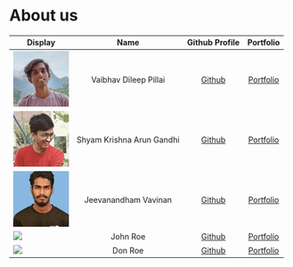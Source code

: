 # About us

Display |           Name            |               Github Profile                | Portfolio 
--------|:-------------------------:|:-------------------------------------------:|:---------:
![](./team/images/vaibhav.png) | Vaibhav Dileep Pillai | [Github](https://github.com/vibes-863) | [Portfolio](./team/vaibhavDileepPillai.md)
![](./team/images/Shyam.jpg) | Shyam Krishna Arun Gandhi | [Github](https://github.com/ShyamKrishna33) | [Portfolio](./team/shyamKrishna.md)
![](./team/images/vavinan.jpg) | Jeevanandham Vavinan | [Github](https://github.com/Vavinan) | [Portfolio](./team/jeevanandhamVavinan.md)
![](https://via.placeholder.com/100.png?text=Photo) |         John Roe          |        [Github](https://github.com/)        | [Portfolio](docs/team/johndoe.md)
![](https://via.placeholder.com/100.png?text=Photo) |          Don Roe          |        [Github](https://github.com/)        | [Portfolio](docs/team/johndoe.md)
